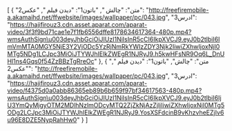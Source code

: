 [
  {
    "متن": "چالش ",
    "باتون1": "دیدن فیلم ",
    "عکس2": "http://freefiremobile-a.akamaihd.net/ffwebsite/images/wallpaper/pc/043.jpg",
    "ادرس3": "https://hajifirouz3.cdn.asset.aparat.com/aparat-video/3f3f9bd71cae1e7f1fb6556dffe8178634617364-480p.mp4?wmsAuthSign\u003deyJhbGciOiJIUzI1NiIsInR5cCI6IkpXVCJ9.eyJ0b2tlbiI6ImVmMTA0MGY5NjE3Y2VjODc5YzRjNmRkYWIzZDY3Njk2IiwiZXhwIjoxNjI0MTg5NDg1LCJpc3MiOiJTYWJhIElkZWEgR1NJRyJ9.h5kwHFsNR9Oq6L_DnUHl1ns4Gqs0f54ZzBBzTgRreOc"
  },
  {
    "متن": "چالش",
    "باتون1": "دیدن فیلم ",
    "عکس2": "http://freefiremobile-a.akamaihd.net/ffwebsite/images/wallpaper/pc/043.jpg",
    "ادرس3": "https://hajifirouz3.cdn.asset.aparat.com/aparat-video/f4375d0a0abb86365eb89b6b659f97bf34617563-480p.mp4?wmsAuthSign\u003deyJhbGciOiJIUzI1NiIsInR5cCI6IkpXVCJ9.eyJ0b2tlbiI6IjU3YmQyMjgyOTM2MDlhNzlmODcyMTQ2ZjZkNjAzZjliIiwiZXhwIjoxNjI0MTg5ODg2LCJpc3MiOiJTYWJhIElkZWEgR1NJRyJ9.YosXSFdcinB9vKhzvheEZjIv6u96E8DZE5NypRahHw0"
  }
]
